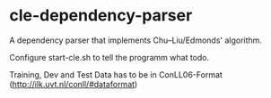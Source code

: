 # cle-dependency-parser
A dependency parser that implements Chu–Liu/Edmonds' algorithm.

Configure start-cle.sh to tell the programm what todo.

Training, Dev and Test Data has to be in ConLL06-Format (http://ilk.uvt.nl/conll/#dataformat)
